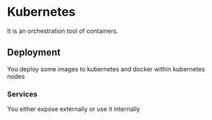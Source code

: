 # Kubernetes

It is an orchestration tool of containers.

## Deployment

You deploy some images to kubernetes and docker within kubernetes nodes

### Services

You either expose externally or use it internally
